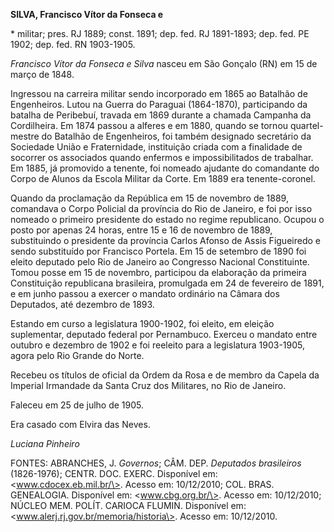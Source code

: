 **SILVA, Francisco Vítor da Fonseca e**

\* militar; pres. RJ 1889; const. 1891; dep. fed. RJ 1891-1893; dep.
fed. PE 1902; dep. fed. RN 1903-1905.

*Francisco Vítor da Fonseca e Silva* nasceu em São Gonçalo (RN) em 15 de
março de 1848.

Ingressou na carreira militar sendo incorporado em 1865 ao Batalhão de
Engenheiros. Lutou na Guerra do Paraguai (1864-1870), participando da
batalha de Peribebuí, travada em 1869 durante a chamada Campanha da
Cordilheira. Em 1874 passou a alferes e em 1880, quando se tornou
quartel-mestre do Batalhão de Engenheiros, foi também designado
secretário da Sociedade União e Fraternidade, instituição criada com a
finalidade de socorrer os associados quando enfermos e impossibilitados
de trabalhar. Em 1885, já promovido a tenente, foi nomeado ajudante do
comandante do Corpo de Alunos da Escola Militar da Corte. Em 1889 era
tenente-coronel.

Quando da proclamação da República em 15 de novembro de 1889, comandava
o Corpo Policial da província do Rio de Janeiro, e foi por isso nomeado
o primeiro presidente do estado no regime republicano. Ocupou o posto
por apenas 24 horas, entre 15 e 16 de novembro de 1889, substituindo o
presidente da província Carlos Afonso de Assis Figueiredo e sendo
substituído por Francisco Portela. Em 15 de setembro de 1890 foi eleito
deputado pelo Rio de Janeiro ao Congresso Nacional Constituinte. Tomou
posse em 15 de novembro, participou da elaboração da primeira
Constituição republicana brasileira, promulgada em 24 de fevereiro de
1891, e em junho passou a exercer o mandato ordinário na Câmara dos
Deputados, até dezembro de 1893.

Estando em curso a legislatura 1900-1902, foi eleito, em eleição
suplementar, deputado federal por Pernambuco. Exerceu o mandato entre
outubro e dezembro de 1902 e foi reeleito para a legislatura 1903-1905,
agora pelo Rio Grande do Norte.

Recebeu os títulos de oficial da Ordem da Rosa e de membro da Capela da
Imperial Irmandade da Santa Cruz dos Militares, no Rio de Janeiro.

Faleceu em 25 de julho de 1905.

Era casado com Elvira das Neves.

*Luciana Pinheiro*

FONTES: ABRANCHES, J. *Governos*; CÂM. DEP. *Deputados brasileiros*
(1826-1976); CENTR. DOC. EXERC. Disponível em:
\<www.cdocex.eb.mil.br/\>. Acesso em: 10/12/2010; COL. BRAS. GENEALOGIA.
Disponível em: \<www.cbg.org.br/\>. Acesso em: 10/12/2010; NÚCLEO MEM.
POLÍT. CARIOCA FLUMIN. Disponível em:
\<www.alerj.rj.gov.br/memoria/historia\>. Acesso em: 10/12/2010.
